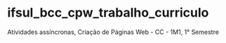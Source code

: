 # ifsul_bcc_cpw_trabalho_curriculo
Atividades assíncronas, Criação de Páginas Web - CC - 1M1, 1° Semestre
